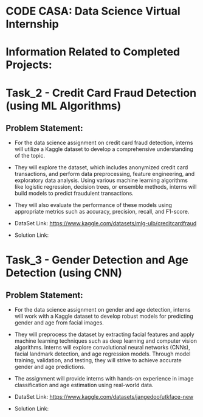 # CODE CASA: Data Science Virtual Internship

# Information Related to Completed Projects:

# Task_2 - Credit Card Fraud Detection (using ML Algorithms)

## Problem Statement:

- For the data science assignment on credit card fraud detection, interns will utilize a Kaggle dataset to develop a comprehensive understanding of the topic.
- They will explore the dataset, which includes anonymized credit card transactions, and perform data preprocessing, feature engineering, and exploratory data analysis. Using various machine learning algorithms like logistic regression, decision trees, or ensemble methods, interns will build models to predict fraudulent transactions. 
- They will also evaluate the performance of these models using appropriate metrics such as accuracy, precision, recall, and F1-score.

- DataSet Link: https://www.kaggle.com/datasets/mlg-ulb/creditcardfraud

- Solution Link: 


# Task_3 - Gender Detection and Age Detection (using CNN)

## Problem Statement:

- For the data science assignment on gender and age detection, interns will work with a Kaggle dataset to develop robust models for predicting gender and age from facial images.
- They will preprocess the dataset by extracting facial features and apply machine learning techniques such as deep learning and computer vision algorithms. Interns will explore convolutional neural networks (CNNs), facial landmark detection, and age regression models. Through model training, validation, and testing, they will strive to achieve accurate gender and age predictions.
- The assignment will provide interns with hands-on experience in image classification and age estimation using real-world data.

- DataSet Link: https://www.kaggle.com/datasets/jangedoo/utkface-new

- Solution Link:


